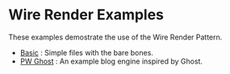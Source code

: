 # Wire Render Examples

These examples demostrate the use of the Wire Render Pattern.

- [Basic](basic) : Simple files with the bare bones.
- [PW Ghost](pw-ghost) : An example blog engine inspired by Ghost.